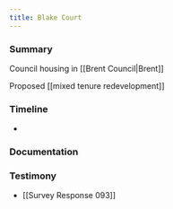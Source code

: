 ```yaml
---
title: Blake Court
---
```


### Summary

Council housing in [[Brent Council|Brent]]

Proposed [[mixed tenure redevelopment]]

### Timeline

- 

### Documentation

### Testimony

- [[Survey Response 093]]
